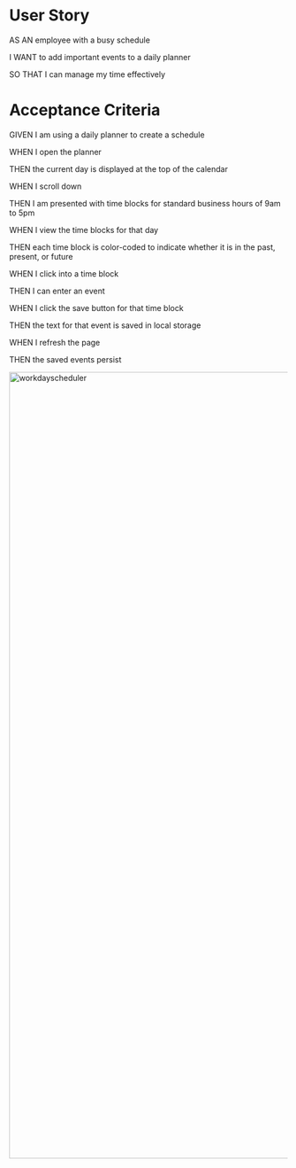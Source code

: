 # User Story

AS AN employee with a busy schedule

I WANT to add important events to a daily planner

SO THAT I can manage my time effectively

# Acceptance Criteria

GIVEN I am using a daily planner to create a schedule

WHEN I open the planner

THEN the current day is displayed at the top of the calendar

WHEN I scroll down

THEN I am presented with time blocks for standard business hours of 9am to 5pm

WHEN I view the time blocks for that day

THEN each time block is color-coded to indicate whether it is in the past, present, or future

WHEN I click into a time block

THEN I can enter an event

WHEN I click the save button for that time block

THEN the text for that event is saved in local storage

WHEN I refresh the page

THEN the saved events persist

<img width="1420" alt="workdayscheduler" src="https://github.com/Ladywiz09/workdayscheduler/assets/105811958/7a6f1ed7-ca07-49a2-a2ce-02e2f926bcb6">
